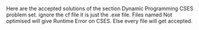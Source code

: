 Here are the accepted solutions of the section Dynamic Programming CSES problem set.
ignore the cf file it is just the .exe file.
Files named Not optimised will give Runtime Error on CSES. Else every file will get accepted.
